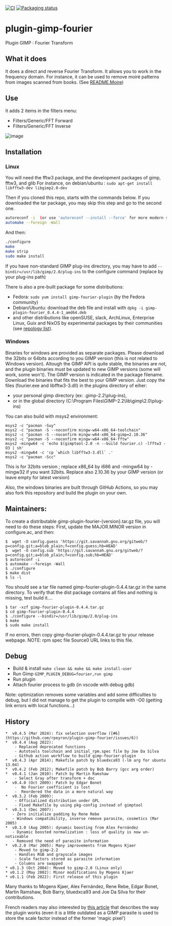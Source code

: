 [![CI](https://github.com/rpeyron/plugin-gimp-fourier/actions/workflows/main.yml/badge.svg)](https://github.com/rpeyron/plugin-gimp-fourier/actions/workflows/main.yml)
[![Packaging status](https://repology.org/badge/tiny-repos/gimp:fourier.svg)](https://repology.org/project/gimp:fourier/versions)

# plugin-gimp-fourier

Plugin GIMP : Fourier Transform

## What it does

It does a direct and reverse Fourier Transform.
It allows you to work in the frequency domain.
For instance, it can be used to remove moiré patterns from images scanned from books. (See [README.Moire](README.Moire))

## Use

It adds 2 items in the filters menu:
*  Filters/Generic/FFT Forward
*  Filters/Generic/FFT Inverse

![image](https://user-images.githubusercontent.com/3126751/121738126-19e4ec80-cafa-11eb-9fec-ad923d853cde.png)


## Installation

### Linux

You will need the fftw3 package, and the development packages of gimp, fftw3, and glib
For instance, on debian/ubuntu : `sudo apt-get install libfftw3-dev libgimp2.0-dev`

Then if you cloned this repo, starts with the commands below.
If you downloaded the tar package, you may skip this step and go to the second one.
```sh
autoreconf -i  (or use 'autoreconf --install --force' for more modern setups)
automake --foreign -Wall
```

And then:
```sh
./configure
make
make strip
sudo make install
```

If you have non-standard GIMP plug-ins directory, you may have to add `--bindir=/usr/lib/gimp/2.0/plug-ins` to the configure command (replace by your plug-ins path)

There is also a pre-built package for some distributions:
- Fedora: `sudo yum install gimp-fourier-plugin` (by the Fedora community)
- Debian/Ubuntu: download the deb file and install with `dpkg -i gimp-plugin-fourier_0.4.4-1_amd64.deb`
- and other distributions like openSUSE, slack, ArchLinux, Enterprise Linux, Guix and NixOS by experimental packages by their communities (see [repology list](https://repology.org/project/gimp:fourier/versions)).



### Windows

Binaries for windows are provided as separate packages. Please download the 32bits or 64bits according to you GIMP version
(this is not related to Windows version). Altough the GIMP API is quite stable, the binaries are not, and the plugin binaries
must be updated to new GIMP versions (some will work, some won't). The GIMP version is indicated in the package filename.
Download the binaries that fits the best to your GIMP version. Just copy the files (fourier.exe and libfftw3-3.dll) in the
plugins directory of eiher:
- your personal gimp directory (ex: .gimp-2.2\plug-ins),
- or in the global directory (C:\Program Files\GIMP-2.2\lib\gimp\2.0\plug-ins)

You can also build with msys2 environment:
```
msys2 -c "pacman -Suy"
msys2 -c "pacman -S --noconfirm mingw-w64-x86_64-toolchain"
msys2 -c "pacman -S --noconfirm mingw-w64-x86_64-gimp=2.10.36"
msys2 -c "pacman -S --noconfirm mingw-w64-x86_64-fftw"
msys2 -mingw64 -c 'echo $(gimptool-2.0 -n --build fourier.c) -lfftw3 -O3 | sh'
msys2 -mingw64 -c 'cp `which libfftw3-3.dll` .'
msys2 -c "pacman -Scc"
```

This is for 32bits version ; replace x86_64 by i686 and -mingw64 by -mingw32 if you want 32bits.
Replace also 2.10.36 by your GIMP version (or leave empty for latest version)

Also, the windows binaries are built through GitHub Actions, so you may also fork this repository and build the plugin on your own.


## Maintainers:

To create a distributable gimp-plugin-fourier-{version}.tar.gz file, you  will need to do these steps:
First, update the MAJOR.MINOR version in configure.ac, and then:

```
$  wget -O config.guess 'https://git.savannah.gnu.org/gitweb/?p=config.git;a=blob_plain;f=config.guess;hb=HEAD'
$  wget -O config.sub 'https://git.savannah.gnu.org/gitweb/?p=config.git;a=blob_plain;f=config.sub;hb=HEAD'
$ autoreconf -i
$ automake --foreign -Wall
$ ./configure
$ make dist
$ ls -l
```
You should see a tar file named gimp-fourier-plugin-0.4.4.tar.gz in the same directory.
To verify that the dist package contains all files and nothing is missing, test build it....
```
$ tar -xzf gimp-fourier-plugin-0.4.4.tar.gz
$ cd gimp-fourier-plugin-0.4.4
$ ./configure --bindir=/usr/lib/gimp/2.0/plug-ins
$ make
$ sudo make install
```
If no errors, then copy gimp-fourier-plugin-0.4.4.tar.gz to your release webpage.
NOTE: rpm spec file Source0 URL links to this file.

## Debug

* Build & install `make clean && make && make install-user`
* Run Gimp `GIMP_PLUGIN_DEBUG=fourier,run gimp`
* Run plugin
* Attach fourier process to gdb (in vscode with debug gdb)

Note: optimization removes some variables and add some difficulties to debug, but I did not manage to get the plugin to compille with -O0 (getting link errors with local functions...)

## History

```
*  v0.4.5 (Mar 2024): fix selection overflow ([#6](https://github.com/rpeyron/plugin-gimp-fourier/issues/6))
*  v0.4.4 (Aug 2022):
    - Replaced deprecated functions
    - Autotools toolchain and initial_rpm.spec file by Joe Da Silva
    - Github action workflow to build gimp-fourier-plugin
*  v0.4.3 (Apr 2014); Makefile patch by bluedxca93 (-lm arg for ubuntu 13.04)
*  v0.4.2 (Feb 2012); Makefile patch by Bob Barry (gcc arg order)
*  v0.4.1 (Jan 2010): Patch by Martin Ramshaw
    - Select Gray after transform + doc
*  v0.4.0 (Oct 2009): Patch by Edgar Bonet
    -  No Fourier coefficient is lost
    -  Reordered the data in a more natural way
*  v0.3.2 (Feb 2009):
    - Officialized distribution under GPL
    - Fixed Makefile by using pkg-config instead of gimptool
*  v0.3.1 (Dec 2007):
   - Zero initialize padding by Rene Rebe
   - Windows compatibility, inverse remove parasite, cosmetics (Mar 2005)
*  v0.3.0 (Aug 2005): dynamic boosting from Alex Fernández
   - Dynamic boosted normalization : loss of quality is now un-noticeable
   - Removed the need of parasite information
*  v0.2.0 (Mar 2005): Many improvements from Mogens Kjaer
    - Moved to gimp-2.2
    - Handles RGB and grayscale images
    - Scale factors stored as parasite information
    - Columns are swapped
* v0.1.3 (Oct 2004): Moved to gimp-2.0 (Linux only)
* v0.1.2 (May 2002): Minor modifications by Mogens Kjaer
* v0.1.1 (Feb 2022): First release of this plugin

```

Many thanks to Mogens Kjaer, Alex Fernández, Rene Rebe, Edgar Bonet,
Martin Ramshaw, Bob Barry, bluedxca93 and Joe Da Silva for their contributions.

French readers may also interested by [this article](https://www.lprp.fr/2002/02/fourier/) that describes
the way the plugin works (even it is a little outdated as a GIMP parasite is used to store the scale
factor instead of the former 'magic pixel')

